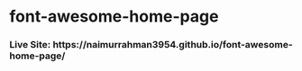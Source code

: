 # font-awesome-home-page
 
 <h3> Live Site: https://naimurrahman3954.github.io/font-awesome-home-page/ </h3>
